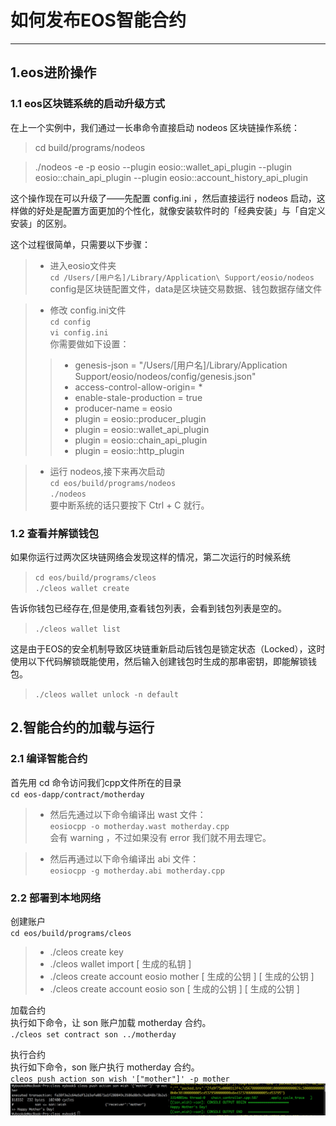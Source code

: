 # 如何发布EOS智能合约
---
## 1.eos进阶操作
### 1.1 eos区块链系统的启动升级方式
在上一个实例中，我们通过一长串命令直接启动 nodeos 区块链操作系统：
>cd build/programs/nodeos

>./nodeos -e -p eosio --plugin eosio::wallet_api_plugin --plugin eosio::chain_api_plugin --plugin eosio::account_history_api_plugin

这个操作现在可以升级了——先配置 config.ini ，然后直接运行 nodeos 启动，这样做的好处是配置方面更加的个性化，就像安装软件时的「经典安装」与「自定义安装」的区别。

这个过程很简单，只需要以下步骤：
> * 进入eosio文件夹<br>
`cd /Users/[用户名]/Library/Application\ Support/eosio/nodeos`<br>
config是区块链配置文件，data是区块链交易数据、钱包数据存储文件

> * 修改 config.ini文件<br>
`cd config` <br>
`vi config.ini`<br>
你需要做如下设置：
>> * genesis-json = "/Users/[用户名]/Library/Application Support/eosio/nodeos/config/genesis.json"
>> * access-control-allow-origin= *
>> * enable-stale-production = true
>> * producer-name = eosio<br>
>> * plugin = eosio::producer_plugin
>> * plugin = eosio::wallet_api_plugin
>> * plugin = eosio::chain_api_plugin
>> * plugin = eosio::http_plugin

> * 运行 nodeos,接下来再次启动<br>
`cd eos/build/programs/nodeos`<br>
`./nodeos`<br>
要中断系统的话只要按下 Ctrl + C 就行。

### 1.2 查看并解锁钱包
如果你运行过两次区块链网络会发现这样的情况，第二次运行的时候系统
>`cd eos/build/programs/cleos`<br>
`./cleos wallet create`

告诉你钱包已经存在,但是使用,查看钱包列表，会看到钱包列表是空的。
>`./cleos wallet list`

这是由于EOS的安全机制导致区块链重新启动后钱包是锁定状态（Locked），这时使用以下代码解锁既能使用，然后输入创建钱包时生成的那串密钥，即能解锁钱包。
>`./cleos wallet unlock -n default` 


## 2.智能合约的加载与运行 
### 2.1 编译智能合约

首先用 cd 命令访问我们cpp文件所在的目录<br>
`cd eos-dapp/contract/motherday`
>* 然后先通过以下命令编译出 wast 文件：<br>
`eosiocpp -o motherday.wast motherday.cpp`<br>
会有 warning ，不过如果没有 error 我们就不用去理它。

>* 然后再通过以下命令编译出 abi 文件：<br>
`eosiocpp -g motherday.abi motherday.cpp`

### 2.2 部署到本地网络
创建账户<br>
`cd eos/build/programs/cleos`
> * ./cleos create key
> * ./cleos wallet import [ 生成的私钥 ]
> * ./cleos create account eosio mother [ 生成的公钥 ] [ 生成的公钥 ]
> * ./cleos create account eosio son [ 生成的公钥 ] [ 生成的公钥 ]

加载合约<br>
执行如下命令，让 son 账户加载 motherday 合约。<br>
`./cleos set contract son ../motherday`

执行合约<br>
执行如下命令，son 账户执行 motherday 合约。<br>
`cleos push action son wish '["mother"]' -p mother`
![](picture/test_contract.png)

